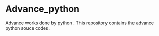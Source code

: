 # Advance_python
Advance works done by python .
This repository contains the advance python souce codes .
